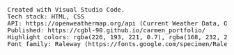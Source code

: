 <pre>
Created with Visual Studio Code.
Tech stack: HTML, CSS
API: https://openweathermap.org/api (Current Weather Data, One Call API)
Published: https://cgbl-90.github.io/carmen_portfolio/
Highlight colors: rgba(226, 193, 221, 0.7), rgba(168, 232, 205, 0.7), rgba(139, 155, 247, 0.7)
Font family: Raleway (https://fonts.google.com/specimen/Raleway)
</pre>
